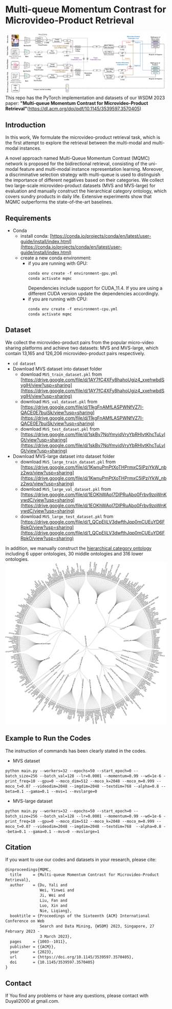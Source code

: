 # Multi-queue Momentum Contrast for Microvideo-Product Retrieval
![Hierarchical Category Ontology Tree](backbone.png)
This repo has the PyTorch implementation and datasets of our WSDM 2023 paper: **"Multi-queue Momentum Contrast for Microvideo-Product Retrieval"**(https://dl.acm.org/doi/pdf/10.1145/3539597.3570405)

## Introduction
In this work, We formulate the microvideo-product retrieval task, which is the first attempt to explore the retrieval between the multi-modal and multi-modal instances.

A novel approach named Multi-Queue Momentum Contrast (MQMC) network is proposed for the bidirectional retrieval, consisting of the uni-modal feature and multi-modal instance representation learning. Moreover, a discriminative selection strategy with multi-queue is used to distinguish the importance of different negatives based on their categories. 
We collect two large-scale microvideo-product datasets (MVS and MVS-large) for evaluation and manually construct the hierarchical category ontology, which covers sundry products in daily life. Extensive experiments show that MQMC outperforms the state-of-the-art baselines.

## Requirements
* Conda
  * install conda: [https://conda.io/projects/conda/en/latest/user-guide/install/index.html](https://conda.io/projects/conda/en/latest/user-guide/install/index.html)
  * create a new conda environment:
      * if you are running with GPU: 
        ```
        conda env create -f environment-gpu.yml
        conda activate mqmc
        ```
        Dependencies include support for CUDA_11.4. If you are using a different CUDA version update the dependencies accordingly.
      * if you are running with CPU:   
        ```
        conda env create -f environment-cpu.yml
        conda activate mqmc
        ```

## Dataset
We collect the microvideo-product pairs from the popular micro-video sharing platforms and achieve two datasets: MVS and MVS-large,  which contain 13,165 and 126,206 microvideo-product pairs respectively.
* `cd dataset`
* Download MVS dataset into dataset folder
  * download `MVS_train_dataset.pkl` from [https://drive.google.com/file/d/1AY7fC4XFy8hahoUgiz4_xxehwbdSygIH/view?usp=sharing](https://drive.google.com/file/d/1AY7fC4XFy8hahoUgiz4_xxehwbdSygIH/view?usp=sharing)
  * download `MVS_val_dataset.pkl` from [https://drive.google.com/file/d/11kgFnAMfLASPWNfVZ7I-QACE0E7buiSk/view?usp=sharing](https://drive.google.com/file/d/11kgFnAMfLASPWNfVZ7I-QACE0E7buiSk/view?usp=sharing)
  * download `MVS_test_dataset.pkl` from [https://drive.google.com/file/d/1skBv7NoYmyidVryYbRHlvtKhcTuLyIGt/view?usp=sharing](https://drive.google.com/file/d/1skBv7NoYmyidVryYbRHlvtKhcTuLyIGt/view?usp=sharing)
* Download MVS-large dataset into dataset folder
  * download `MVS_large_train_dataset.pkl` from [https://drive.google.com/file/d/1KwnuPmPtXoTHPrmxC5IPziYkW_nbz2wq/view?usp=sharing](https://drive.google.com/file/d/1KwnuPmPtXoTHPrmxC5IPziYkW_nbz2wq/view?usp=sharing)
  * download `MVS_large_val_dataset.pkl` from [https://drive.google.com/file/d/1EOKhWAoI7DlPRuAbo0Frbv9zpWnKywdC/view?usp=sharing](https://drive.google.com/file/d/1EOKhWAoI7DlPRuAbo0Frbv9zpWnKywdC/view?usp=sharing)
  * download `MVS_large_test_dataset.pkl` from [https://drive.google.com/file/d/1_QCpEIiLV3dwfthJqp0mCUEuYD6FRpkO/view?usp=sharing](https://drive.google.com/file/d/1_QCpEIiLV3dwfthJqp0mCUEuYD6FRpkO/view?usp=sharing)


In addition, we manually construct the [hierarchical category ontology](flare-2.json) including 6 upper ontologies, 30 middle ontologies and 316 lower ontologies.
![Hierarchical Category Ontology Tree](chart.png)



## Example to Run the Codes 
The instruction of commands has been clearly stated in the codes.

* MVS dataset
```
python main.py --workers=32 --epochs=50 --start_epoch=0 --batch_size=256 --batch_val=128 --lr=0.0001 --momentum=0.99 --wd=1e-6 -print_freq=10 --gpu=0 --moco_dim=512 --moco_k=2048 --moco_m=0.999 --moco_t=0.07 --videodim=2048 --imgdim=2048 --textdim=768 --alpha=0.8 --beta=0.1 --gama=0.1 --mvs=1 --mvslarge=0
```
* MVS-large dataset
```
python main.py --workers=32 --epochs=50 --start_epoch=0 --batch_size=256 --batch_val=128 --lr=0.0001 --momentum=0.99 --wd=1e-6 -print_freq=10 --gpu=0 --moco_dim=512 --moco_k=2048 --moco_m=0.999 --moco_t=0.07 --videodim=2048 --imgdim=2048 --textdim=768  --alpha=0.8 --beta=0.1 --gama=0.1 --mvs=0 --mvslarge=1
```


## Citation
If you want to use our codes and datasets in your research, please cite:

``` 
@inproceedings{MQMC,
  title     = {Multi-queue Momentum Contrast for Microvideo-Product Retrieval},
  author    = {Du, Yali and 
               Wei, Yinwei and 
               Ji, Wei and
               Liu, Fan and 
               Luo, Xin and 
               Nie, Liqiang},
  booktitle = {Proceedings of the Sixteenth {ACM} International Conference on Web
               Search and Data Mining, {WSDM} 2023, Singapore, 27 February 2023 -
               3 March 2023},
  pages     = {1003--1011},
  publisher = {{ACM}},
  year      = {2023},
  url       = {https://doi.org/10.1145/3539597.3570405},
  doi       = {10.1145/3539597.3570405}
}
``` 

## Contact
If You find any problems or have any questions, please contact with Duyali2000 at gmail.com.



